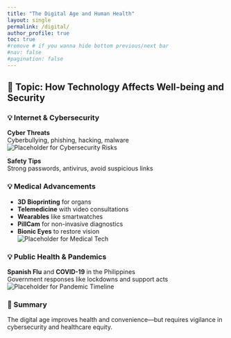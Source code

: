 ```yaml
---
title: "The Digital Age and Human Health"
layout: single
permalink: /digital/
author_profile: true
toc: true
#remove # if you wanna hide bottom previous/next bar
#nav: false
#pagination: false
---
```


## 🧭 Topic: How Technology Affects Well-being and Security



### 💡 Internet & Cybersecurity

**Cyber Threats**  
Cyberbullying, phishing, hacking, malware  
![Placeholder for Cybersecurity Risks](../assets/images/placeholder-cyber.jpg)

**Safety Tips**  
Strong passwords, antivirus, avoid suspicious links



### 💡 Medical Advancements

- **3D Bioprinting** for organs  
- **Telemedicine** with video consultations  
- **Wearables** like smartwatches  
- **PillCam** for non-invasive diagnostics  
- **Bionic Eyes** to restore vision  
![Placeholder for Medical Tech](../assets/images/placeholder-medical.jpg)



### 💡 Public Health & Pandemics

**Spanish Flu** and **COVID-19** in the Philippines  
Government responses like lockdowns and support acts  
![Placeholder for Pandemic Timeline](../assets/images/placeholder-pandemic.jpg)



### 📌 Summary

The digital age improves health and convenience—but requires vigilance in cybersecurity and healthcare equity.
